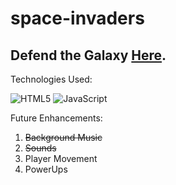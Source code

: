 # space-invaders

## Defend the Galaxy [Here](https://space-invaders-cm.netlify.app/ "Link To Space Invaders Game").

Technologies Used:

![HTML5](https://img.shields.io/badge/html5-%23E34F26.svg?style=for-the-badge&logo=html5&logoColor=white)
![JavaScript](https://img.shields.io/badge/javascript-%23323330.svg?style=for-the-badge&logo=javascript&logoColor=%23F7DF1E)

Future Enhancements:

1. ~~Background Music~~
2. ~~Sounds~~
3. Player Movement
4. PowerUps